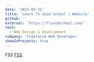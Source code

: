 ```yaml
---
date: '2015-03-25'
title: 'Learn To Swim School | Website'
github: ''
external: 'https://flswimschool.com/'
tech:
  - Web Design & Development
company: 'Freelance Web Developer'
showInProjects: true
---
```


FSS [FSS](https://flswimschool.com/).
